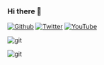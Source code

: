 ### Hi there 👋

<p>
<a href="https://github.com/DatchLive" target="_blank"><img alt="Github" src="https://img.shields.io/badge/GitHub-%2312100E.svg?&style=for-the-badge&logo=Github&logoColor=white" /></a>
<a href="https://twitter.com/datchlive" target="_blank"><img alt="Twitter" src="https://img.shields.io/badge/twitter-%231DA1F2.svg?&style=for-the-badge&logo=twitter&logoColor=white" /></a>
<a href="https://www.youtube.com/user/datchlivetv" target="_blank"><img alt="YouTube" src="https://img.shields.io/badge/YouTube-DA1725.svg?&style=for-the-badge&logo=YouTube&logoColor=white" /></a>
</p>
<p>
 <img alt="git" src="https://img.shields.io/badge/-Git-F05032?style=flat-square&logo=git&logoColor=white" />
</p>
<p>
 <img alt="git" src="https://img.shields.io/badge/-Next.js-000000?style=flat-square&logo=Next.js&logoColor=white" />
</p>
